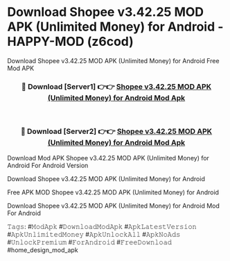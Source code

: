 # Download Shopee v3.42.25 MOD APK (Unlimited Money) for Android - HAPPY-MOD (z6cod)
Download Shopee v3.42.25 MOD APK (Unlimited Money) for Android Free Mod APK

<div align="center">
<h3>🔴 Download [Server1] 👉👉 <a href="https://apkcomod.com?title=Shopee_v3.42.25_MOD_APK_(Unlimited_Money)_for_Android">Shopee v3.42.25 MOD APK (Unlimited Money) for Android Mod Apk</a></h3><br>

<h3>🔴 Download [Server2] 👉👉 <a href="https://apkcomod.com?title=Shopee_v3.42.25_MOD_APK_(Unlimited_Money)_for_Android">Shopee v3.42.25 MOD APK (Unlimited Money) for Android Mod Apk</a></h3>
</div>


Download Mod APK Shopee v3.42.25 MOD APK (Unlimited Money) for Android For Android Version

Download Shopee v3.42.25 MOD APK (Unlimited Money) for Android 

Free APK MOD Shopee v3.42.25 MOD APK (Unlimited Money) for Android 

Download Shopee v3.42.25 MOD APK (Unlimited Money) for Android Mod For Android

𝚃𝚊𝚐𝚜: #𝙼𝚘𝚍𝙰𝚙𝚔 #𝙳𝚘𝚠𝚗𝚕𝚘𝚊𝚍𝙼𝚘𝚍𝙰𝚙𝚔 #𝙰𝚙𝚔𝙻𝚊𝚝𝚎𝚜𝚝𝚅𝚎𝚛𝚜𝚒𝚘𝚗 #𝙰𝚙𝚔𝚄𝚗𝚕𝚒𝚖𝚒𝚝𝚎𝚍𝙼𝚘𝚗𝚎𝚢 #𝙰𝚙𝚔𝚄𝚗𝚕𝚘𝚌𝚔𝙰𝚕𝚕 #𝙰𝚙𝚔𝙽𝚘𝙰𝚍𝚜 #𝚄𝚗𝚕𝚘𝚌𝚔𝙿𝚛𝚎𝚖𝚒𝚞𝚖 #𝙵𝚘𝚛𝙰𝚗𝚍𝚛𝚘𝚒𝚍 #𝙵𝚛𝚎𝚎𝙳𝚘𝚠𝚗𝚕𝚘𝚊𝚍 #home_design_mod_apk
